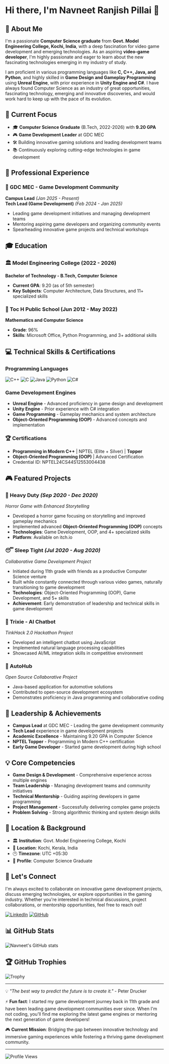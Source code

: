 # Hi there, I'm Navneet Ranjish Pillai 👋

## 🚀 About Me

I'm a passionate **Computer Science graduate** from **Govt. Model Engineering College, Kochi, India**, with a deep fascination for video game development and emerging technologies. As an aspiring **video-game developer**, I'm highly passionate and eager to learn about the new fascinating technologies emerging in my industry of study.

I am proficient in various programming languages like **C, C++, Java, and Python**, and highly skilled in **Game Design and Gameplay Programming** using **Unreal Engine**, with prior experience in **Unity Engine and C#**. I have always found Computer Science as an industry of great opportunities, fascinating technology, emerging and innovative discoveries, and would work hard to keep up with the pace of its evolution.

## 🎯 Current Focus

- 🎓 **Computer Science Graduate** (B.Tech, 2022-2026) with **9.20 GPA**
- 🎮 **Game Development Leader** at GDC MEC
- 🛠️ Building innovative gaming solutions and leading development teams
- 📚 Continuously exploring cutting-edge technologies in game development

## 💼 Professional Experience

### 🎯 GDC MEC - Game Development Community
**Campus Lead** *(Jan 2025 - Present)*  
**Tech Lead (Game Development)** *(Feb 2024 - Jan 2025)*
- Leading game development initiatives and managing development teams
- Mentoring aspiring game developers and organizing community events
- Spearheading innovative game projects and technical workshops

## 🎓 Education

### 🏛️ Model Engineering College (2022 - 2026)
**Bachelor of Technology - B.Tech, Computer Science**
- **Current GPA**: 9.20 (as of 5th semester)
- **Key Subjects**: Computer Architecture, Data Structures, and 11+ specialized skills

### 🏫 Toc H Public School (Jun 2012 - May 2022)
**Mathematics and Computer Science**
- **Grade**: 96%
- **Skills**: Microsoft Office, Python Programming, and 3+ additional skills

## 💻 Technical Skills & Certifications

### Programming Languages
![C++](https://img.shields.io/badge/C++-00599C?style=for-the-badge&logo=c%2B%2B&logoColor=white)
![C](https://img.shields.io/badge/C-00599C?style=for-the-badge&logo=c&logoColor=white)
![Java](https://img.shields.io/badge/Java-ED8B00?style=for-the-badge&logo=java&logoColor=white)
![Python](https://img.shields.io/badge/Python-3776AB?style=for-the-badge&logo=python&logoColor=white)
![C#](https://img.shields.io/badge/C%23-239120?style=for-the-badge&logo=c-sharp&logoColor=white)

### Game Development Engines
- **Unreal Engine** - Advanced proficiency in game design and development
- **Unity Engine** - Prior experience with C# integration
- **Game Programming** - Gameplay mechanics and system architecture
- **Object-Oriented Programming (OOP)** - Advanced concepts and implementation

### 🏆 Certifications
- **Programming in Modern C++** | NPTEL (Elite + Silver) | **Topper**
- **Object-Oriented Programming (OOP)** | Advanced Certification
- Credential ID: NPTEL24CS44S12553004438

## 🎮 Featured Projects

### 🎯 Heavy Duty *(Sep 2020 - Dec 2020)*
*Horror Game with Enhanced Storytelling*
- Developed a horror game focusing on storytelling and improved gameplay mechanics
- Implemented advanced **Object-Oriented Programming (OOP)** concepts
- **Technologies**: Game Development, OOP, and 4+ specialized skills
- **Platform**: Available on itch.io

### 😴 Sleep Tight *(Jul 2020 - Aug 2020)*
*Collaborative Game Development Project*
- Initiated during 11th grade with friends as a productive Computer Science venture
- Built while constantly connected through various video games, naturally transitioning to game development
- **Technologies**: Object-Oriented Programming (OOP), Game Development, and 5+ skills
- **Achievement**: Early demonstration of leadership and technical skills in game development

### 🤖 Trixie - AI Chatbot
*TinkHack 2.0 Hackathon Project*
- Developed an intelligent chatbot using JavaScript
- Implemented natural language processing capabilities
- Showcased AI/ML integration skills in competitive environment

### 🚗 AutoHub
*Open Source Collaborative Project*
- Java-based application for automotive solutions
- Contributed to open-source development ecosystem
- Demonstrates proficiency in Java programming and collaborative coding

## 🌟 Leadership & Achievements

- **Campus Lead** at GDC MEC - Leading the game development community
- **Tech Lead** experience in game development projects
- **Academic Excellence** - Maintaining 9.20 GPA in Computer Science
- **NPTEL Topper** - Programming in Modern C++ certification
- **Early Game Developer** - Started game development during high school

## 💡 Core Competencies

- **Game Design & Development** - Comprehensive experience across multiple engines
- **Team Leadership** - Managing development teams and community initiatives
- **Technical Mentorship** - Guiding aspiring developers in game programming
- **Project Management** - Successfully delivering complex game projects
- **Problem Solving** - Strong algorithmic thinking and system design skills

## 📍 Location & Background

- 🏛️ **Institution**: Govt. Model Engineering College, Kochi
- 📍 **Location**: Kochi, Kerala, India
- 🕐 **Timezone**: UTC +05:30
- 🎂 **Profile**: Computer Science Graduate

## 🤝 Let's Connect

I'm always excited to collaborate on innovative game development projects, discuss emerging technologies, or explore opportunities in the gaming industry. Whether you're interested in technical discussions, project collaborations, or mentorship opportunities, feel free to reach out!

[![LinkedIn](https://img.shields.io/badge/LinkedIn-0077B5?style=for-the-badge&logo=linkedin&logoColor=white)](https://www.linkedin.com/in/navneet-ranjish-pillai/)
[![GitHub](https://img.shields.io/badge/GitHub-100000?style=for-the-badge&logo=github&logoColor=white)](https://github.com/Lionel-Logan)

## 📊 GitHub Stats

![Navneet's GitHub stats](https://github-readme-stats.vercel.app/api?username=Lionel-Logan&show_icons=true&theme=radical)

## 🏆 GitHub Trophies

![Trophy](https://github-profile-trophy.vercel.app/?username=Lionel-Logan&theme=radical&no-frame=false&no-bg=false&margin-w=4)

---

💡 *"The best way to predict the future is to create it."* - Peter Drucker

⚡ **Fun fact**: I started my game development journey back in 11th grade and have been leading game development communities ever since. When I'm not coding, you'll find me exploring the latest game engines or mentoring the next generation of game developers!

🎮 **Current Mission**: Bridging the gap between innovative technology and immersive gaming experiences while fostering a thriving game development community.

---

![Profile Views](https://komarev.com/ghpvc/?username=Lionel-Logan&color=blueviolet)
